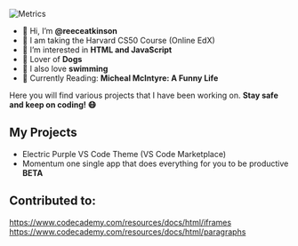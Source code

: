 <!---
Thanks for taking a peak!
--->

<!--
[![@reeceatkinson, I am a frontend developer student.](https://pimp-my-readme.webapp.io/pimp-my-readme/wavy-banner?subtitle=I%20am%20a%20frontend%20developer%20student.&title=%40reeceatkinson)](https://pimp-my-readme.webapp.io)
-->

![Metrics](https://metrics.lecoq.io/reeceatkinson?template=classic&isocalendar=1&languages=1&habits=1&projects=1&achievements=1&notable=1&isocalendar.duration=half-year&languages.limit=8&languages.threshold=0%25&languages.colors=github&languages.sections=most-used&languages.indepth=false&languages.analysis.timeout=15&languages.categories=markup%2C%20programming&languages.recent.categories=markup%2C%20programming&languages.recent.load=300&languages.recent.days=14&habits.from=200&habits.days=14&habits.facts=true&habits.charts=false&habits.trim=false&projects.limit=4&projects.descriptions=false&achievements.threshold=C&achievements.secrets=true&achievements.display=detailed&achievements.limit=0&notable.from=organization&notable.repositories=false&notable.indepth=false&config.timezone=Europe%2FLondon)

- 👋 Hi, I’m **@reeceatkinson**
-  I am taking the Harvard CS50 Course (Online EdX)
- 👀 I’m interested in **HTML and JavaScript**
- 🐶 Lover of **Dogs**
- 🌊 I also love **swimming**
- 📔 Currently Reading: **Micheal McIntyre: A Funny Life**

Here you will find various projects that I have been working on.
**Stay safe and keep on coding! 😷**

## My Projects
- Electric Purple VS Code Theme (VS Code Marketplace)
- Momentum one single app that does everything for you to be productive **BETA**

## Contributed to:
https://www.codecademy.com/resources/docs/html/iframes
https://www.codecademy.com/resources/docs/html/paragraphs
